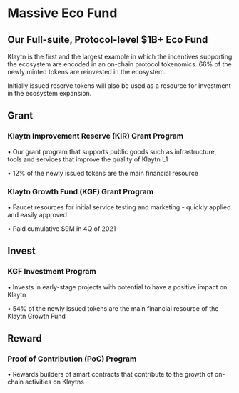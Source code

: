 # Massive Eco Fund <a id="massive-eco-fund"></a>

## Our Full-suite, Protocol-level $1B+ Eco Fund <a id="our-full-suite-protocol-level-eco-fund"></a>
Klaytn is the first and the largest example in which the incentives supporting the ecosystem are encoded in an on-chain protocol tokenomics. 66% of the newly minted tokens are reinvested in the ecosystem.

Initially issued reserve tokens will also be used as a resource for investment
in the ecosystem expansion.

## Grant <a id="grant"></a>

### Klaytn Improvement Reserve (KIR) Grant Program <a id="kir-program"></a>
• Our grant program that supports public goods such as infrastructure, tools and services that improve the quality of Klaytn L1

• 12% of the newly issued tokens are the main financial resource

### Klaytn Growth Fund (KGF) Grant Program <a id="kgf-program"></a>
• Faucet resources for initial service testing and marketing - quickly applied and easily approved

• Paid cumulative $9M in 4Q of 2021

## Invest <a id="invest"></a>

### KGF Investment Program <a id="kgf-investment-program"></a>
• Invests in early-stage projects with potential to have a positive impact on Klaytn

• 54% of the newly issued tokens are the main financial resource of the Klaytn Growth Fund

## Reward <a id="reward"></a>

### Proof of Contribution (PoC) Program <a id="poc-program"></a>
• Rewards builders of smart contracts that contribute to the growth of on-chain activities on Klaytns

